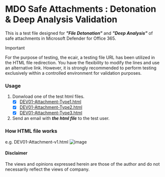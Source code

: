# MDO Safe Attachments : Detonation & Deep Analysis Validation
This is a test file designed for ***"File Detonation"*** and ***"Deep Analysis"*** of safe attachments in Microsoft Defender for Office 365.

> [!Important]
> For the purpose of testing, the ecair, a testing file URL has been utilized in the HTML file redirection. You have the flexibility to modify the lines and use an alternative link. However, it is strongly recommended to perform testing exclusively within a controlled environment for validation purposes.

### Usage 
1. Donwload one of the test html files.
   - [x] [DEV01-Attachment-Type1.html](https://github.com/LearningKijo/ResearchDev/blob/main/DEV01-RedirectAttachment/DEV01-HTML/DEV01-Attachment-Type1.html)
   - [x] [DEV01-Attachment-Type2.html](https://github.com/LearningKijo/ResearchDev/blob/main/DEV01-RedirectAttachment/DEV01-HTML/DEV01-Attachment-Type2.html)
   - [x] [DEV01-Attachment-Type3.html](https://github.com/LearningKijo/ResearchDev/blob/main/DEV01-RedirectAttachment/DEV01-HTML/DEV01-Attachment-Type3.html)
 
2. Send an email with ***the html file*** to the test user.

### How HTML file works
e.g. DEV01-Attachment-v1.html
![image](https://github.com/LearningKijo/ResearchDev/assets/120234772/d4a08f23-193d-4073-a06d-47dcb194468f)

#### Disclaimer
The views and opinions expressed herein are those of the author and do not necessarily reflect the views of company.
